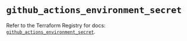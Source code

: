 # `github_actions_environment_secret`

Refer to the Terraform Registry for docs: [`github_actions_environment_secret`](https://registry.terraform.io/providers/integrations/github/6.7.5/docs/resources/actions_environment_secret).
